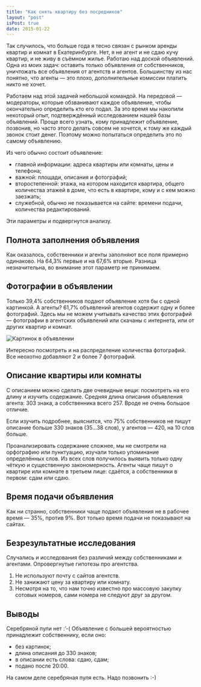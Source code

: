 ```yaml
---
title: "Как снять квартиру без посредников"
layout: "post"
isPost: true
date: 2015-01-22
---
```


Так случилось, что больше года я тесно связан с рынком аренды квартир и комнат в Екатеринбурге. Нет, я не агент и не сдаю кучу квартир, и не живу в съёмном жилье. Работаю над доской объявлений. Одна из моих задач: оставить только объявления от собственников, уничтожать все объявления от агентств и агентов. Большинству из нас понятно, что агенты — это плохо, дополнительные комиссии платить никто не хочет.

Работаем над этой задачей небольшой командой. На передовой — модераторы, которые обзванивают каждое объявление, чтобы окончательно определить кто его подал. За это время мы накопили некоторый опыт, подтверждённый исследованием нашей базы объявлений. Проще всего узнать, кому принадлежит объявление, позвонив, но часто этого делать совсем не хочется, к тому же каждый звонок стоит денег. Поэтому можно попытаться определить это по самому объявлению.

Из чего обычно состоит объявление:
- главной информации: адреса квартиры или комнаты, цены и телефона;
- важной: площади, описания и фотографий;
- второстепенной: этажа, на котором находится квартира, общего количества этажей в доме, что есть в квартире, кому и с кем можно заезжать;
- служебной, обычно не показывается на сайте: времени подачи, количества редактирований.

Эти параметры и подвергнутся анализу.

## Полнота заполнения объявления

Как оказалось, собственники и агенты заполняют все поля примерно одинаково. На 64,3% первые и на 67,6% вторые. Разница незначительна, во внимание этот параметр не принимаем.

## Фотографии в объявлении
Только 39,4% собственников подают объявление хотя бы с одной картинкой. А агенты? 61,7% объявлений агентов содержит одну и более фотографий. Здесь мы не можем учитывать качество этих фотографий — фотографии в агентских объявлений или скачаны с интернета, или от других квартир и комнат.

![Картинок в объявлении](https://chart.googleapis.com/chart?cht=bvg&chs=470x200&chd=t:60.56,5.11,3.09,4.37,6.29,3.93,3.34,3.44,2.70,2.36,1.62|38.30,6.03,3.66,6.68,11.06,7.95,6.97,6.09,4.60,2.76,1.80&chco=4d89f9,c6d9fd&chxt=x,y&chbh=15,3,7)

Интересно посмотреть и на распределение количества фотографий. Все неохотно добавляют 2 и более 7 фотографий.

## Описание квартиры или комнаты

С описанием можно сделать две очевидные вещи: посмотреть на его длину и изучить содержание. Средняя длина описания объявления агента: 303 знака, а собственника всего 257. Вроде не очень большое отличие.

Если изучить подробнее, выяснится, что 75% собственников не пишут описание больше 330 знаков (35…38 слов), у агентов — 420, на 10 слов больше.

Проанализировать содержание сложнее, мы не смотрели на орфографию или пунктуацию, изучали только упоминание определённых слов. Из всех слов получилось выявить только одну чёткую и существенную закономерность. Агенты чаще пишут о квартире или комнате в третьем лице: сдаётся, а собственники в первом: сдам или сдаю.

## Время подачи объявления

Как ни странно, собственники чаще подают объявления не в рабочее время — 35%, против 9%. Вот только время подачи не показывают на сайтах.

## Безрезультатные исследования
Случались и исследования без различий между собственниками и агентами. Опровергнутые гипотезы про агентства.
1. Не используют почту с сайтов агентств.
2. Не занижают цену за квартиру или комнату.
3. Несмотря на то, что нам точно известно про массовую закупку сотовых номеров, сами номера не следуют друг за другом.

## Выводы
Серебряной пули нет :’-( Объявление с большей вероятностью принадлежит собственнику, если оно:
* без картинок;
* длина описания до 330 знаков;
* в описании есть слова: сдаю, сдам;
* подано после 20:00.

На самом деле серебряная пуля есть. Надо позвонить :-)